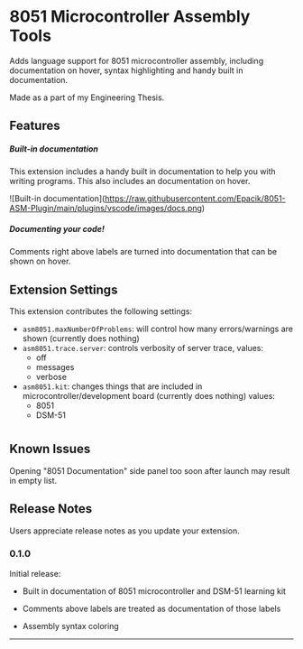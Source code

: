 # 8051 Microcontroller Assembly Tools

Adds language support for 8051 microcontroller assembly, including documentation on hover, syntax highlighting and handy built in documentation.

Made as a part of my Engineering Thesis.

## Features

##### Built-in documentation

This extension includes a handy built in documentation to help you with writing programs. This also includes an documentation on hover.

\!\[Built-in documentation\]\(https://raw.githubusercontent.com/Epacik/8051-ASM-Plugin/main/plugins/vscode/images/docs.png)

##### Documenting your code!

Comments right above labels are turned into documentation that can be shown on hover.

## Extension Settings

This extension contributes the following settings:

* `asm8051.maxNumberOfProblems`: will control how many errors/warnings are shown (currently does nothing)
* `asm8051.trace.server`: controls verbosity of server trace, 
  values:
  * off
  * messages
  * verbose 
* `asm8051.kit`: changes things that are included in microcontroller/development board (currently does nothing)
  values:
  * 8051
  * DSM-51

# 

## Known Issues

Opening "8051 Documentation" side panel too soon after launch may result in empty list.

## Release Notes

Users appreciate release notes as you update your extension.

### 0.1.0

Initial release:

- Built in documentation of 8051 microcontroller and DSM-51 learning kit

- Comments above labels are treated as documentation of those labels

- Assembly syntax coloring

-----------------------------------------------------------------------------------------------------------

